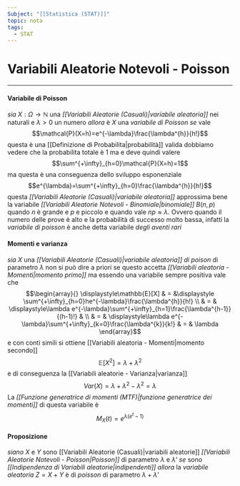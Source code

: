 ```yaml
---
Subject: "[[Statistica (STAT)]]"
topic: nota
tags:
  - STAT
---
```

# Variabili Aleatorie Notevoli - Poisson
---

#### Variabile di Poisson
_sia_ $X:\Omega \rightarrow\mathbb{N}$ una  _[[Variabili Aleatorie (Casuali)|variabile aleatoria]]_ nei naturali e $\lambda>0$ un numero 
_allora_ è $X$ una _variabile di Poisson_ 
_se_ vale $$\mathcal{P}(X=h)=e^{-\lambda}\frac{\lambda^{h}}{h!}$$questa è una [[Definizione di Probabilita|probabilità]] valida dobbiamo vedere che la probabilita totale è $1$ ma e deve quindi valere $$\sum^{+\infty}_{h=0}\mathcal{P}(X=h)=1$$ ma questa è una conseguenza dello sviluppo esponenziale $$e^{\lambda}=\sum^{+\infty}_{h=0}\frac{\lambda^{h}}{h!}$$
questa _[[Variabili Aleatorie (Casuali)|variabile aleatoria]]_ approssima bene la variabile _[[Variabili Aleatorie Notevoli - Binomiale|binomiale]]_ $B(n,p)$ quando $n$ è grande e $p$ e piccolo e quando vale $np \approx \lambda$. Ovvero quando il numero delle prove è alto e la probabilità di successo molto bassa, infatti la _variabile di poisson_ è anche detta variabile _degli aventi rari_




#### Momenti e varianza
_sia_  $X$ una _[[Variabili Aleatorie (Casuali)|variabile aleatoria]]_  _di poison_ di parametro $\lambda$ non si può dire a priori se questo accetta _[[Variabili aleatoria - Momenti|momento primo]]_ ma essendo una variabile sempre positiva vale che $$\begin{array}{}
\displaystyle\mathbb{E}[X] & = &\displaystyle \sum^{+\infty}_{h=0}he^{-\lambda}\frac{\lambda^{h}}{h!} \\
 & = & \displaystyle\lambda e^{-\lambda}\sum^{+\infty}_{h=1}\frac{\lambda^{h-1}}{(h-1)!} &  \\ & 
= & \displaystyle\lambda e^{-\lambda}\sum^{+\infty}_{k=0}\frac{\lambda^{k}}{k!} & = & \lambda
\end{array}$$ e con conti simili si ottiene [[Variabili aleatoria - Momenti|momento secondo]]   $$\mathbb{E}[X^{2}]=\lambda + \lambda^{2} $$e di conseguenza la [[Variabili aleatorie - Varianza|varianza]]  $$Var(X)=\lambda+\lambda^{2}-\lambda^{2}=
\lambda$$
La  _[[Funzione generatrice di momenti (MTF)|funzione generatrice dei momenti]]_ di questa variabile è  $$M_{X}(t)=e^{\lambda(e^{t}-1)}$$


#### Proposizione
_siano_ $X$ e $Y$ sono  [[Variabili Aleatorie (Casuali)|variabili aleatorie]] _[[Variabili Aleatorie Notevoli - Poisson|Poisson]]_ di parametro $\lambda$ e $\lambda’$ 
_se_ sono _[[Indipendenza di Variabili aleatorie|indipendenti]]_ 
_allora_ la _variabile aleatoria_ $Z= X+Y$ è  di _poisson_ di parametro $\lambda + \lambda’$ 
